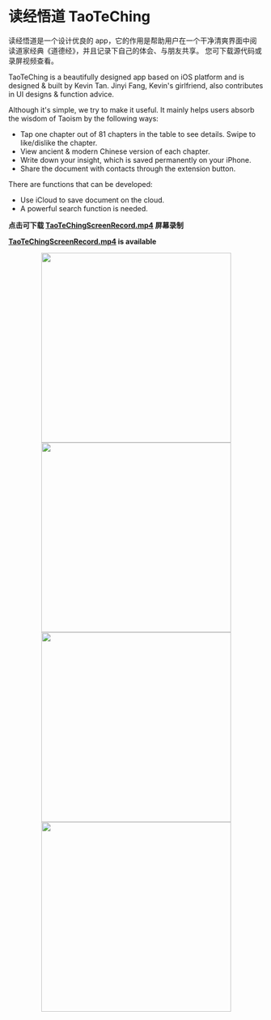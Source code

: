 # 读经悟道 TaoTeChing
读经悟道是一个设计优良的 app，它的作用是帮助用户在一个干净清爽界面中阅读道家经典《道德经》，并且记录下自己的体会、与朋友共享。
您可下载源代码或录屏视频查看。

TaoTeChing is a beautifully designed app based on iOS platform and is designed & built by Kevin Tan. Jinyi Fang, Kevin's girlfriend, also contributes in UI designs & function advice.

Although it's simple, we try to make it useful. It mainly helps users absorb the wisdom of Taoism by the following ways:

* Tap one chapter out of 81 chapters in the table to see details. Swipe to like/dislike the chapter.
* View ancient & modern Chinese version of each chapter.
* Write down your insight, which is saved permanently on your iPhone.
* Share the document with contacts through the extension button.

There are functions that can be developed:
* Use iCloud to save document on the cloud.
* A powerful search function is needed.

**点击可下载 [TaoTeChingScreenRecord.mp4](https://github.com/KevinJinyi/TaoTeChing/raw/master/TaoTeChingScreenRecord.mp4) 屏幕录制**

**[TaoTeChingScreenRecord.mp4](https://github.com/KevinJinyi/TaoTeChing/raw/master/TaoTeChingScreenRecord.mp4) is available**

<div align=center><img width="375" src="https://raw.githubusercontent.com/KevinJinyi/TaoTeChing/master/IMG_0319.PNG"/></div>

<div align=center><img width="375" src="https://raw.githubusercontent.com/KevinJinyi/TaoTeChing/master/IMG_0304.PNG"/></div>

<div align=center><img width="375" src="https://raw.githubusercontent.com/KevinJinyi/TaoTeChing/master/IMG_0305.PNG"/></div>

<div align=center><img width="375" src="https://raw.githubusercontent.com/KevinJinyi/TaoTeChing/master/IMG_0306.PNG"/></div>
